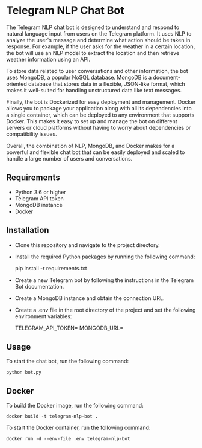 # Telegram NLP Chat Bot

The Telegram NLP chat bot is designed to understand and respond to natural language input from users on the Telegram platform. It uses NLP to analyze the user's message and determine what action should be taken in response. For example, if the user asks for the weather in a certain location, the bot will use an NLP model to extract the location and then retrieve weather information using an API.

To store data related to user conversations and other information, the bot uses MongoDB, a popular NoSQL database. MongoDB is a document-oriented database that stores data in a flexible, JSON-like format, which makes it well-suited for handling unstructured data like text messages.

Finally, the bot is Dockerized for easy deployment and management. Docker allows you to package your application along with all its dependencies into a single container, which can be deployed to any environment that supports Docker. This makes it easy to set up and manage the bot on different servers or cloud platforms without having to worry about dependencies or compatibility issues.

Overall, the combination of NLP, MongoDB, and Docker makes for a powerful and flexible chat bot that can be easily deployed and scaled to handle a large number of users and conversations.

## Requirements
- Python 3.6 or higher
- Telegram API token
- MongoDB instance
- Docker

## Installation
- Clone this repository and navigate to the project directory.

- Install the required Python packages by running the following command:

    pip install -r requirements.txt

- Create a new Telegram bot by following the instructions in the Telegram Bot documentation.

- Create a MongoDB instance and obtain the connection URL.

- Create a .env file in the root directory of the project and set the following environment variables:

    TELEGRAM_API_TOKEN=<Your Telegram API token>
    MONGODB_URL=<Your MongoDB connection URL>

## Usage
To start the chat bot, run the following command:

    python bot.py

## Docker
To build the Docker image, run the following command:

    docker build -t telegram-nlp-bot .

To start the Docker container, run the following command:

    docker run -d --env-file .env telegram-nlp-bot
